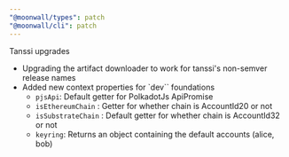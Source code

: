 ```yaml
---
"@moonwall/types": patch
"@moonwall/cli": patch
---
```


Tanssi upgrades

- Upgrading the artifact downloader to work for tanssi's non-semver release names
- Added new context properties for `dev`` foundations
  - `pjsApi`: Default getter for PolkadotJs ApiPromise
  - `isEthereumChain` : Getter for whether chain is AccountId20 or not
  - `isSubstrateChain` : Default getter for whether chain is AccountId32 or not
  - `keyring`: Returns an object containing the default accounts (alice, bob)
